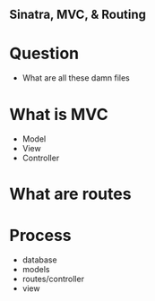 ## Sinatra, MVC, & Routing

# Question

- What are all these damn files


# What is MVC

- Model
- View
- Controller

# What are routes

# Process

- database
- models
- routes/controller
- view
